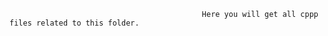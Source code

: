                            
                           
                           
                           
                           
                                               Here you will get all cppp files related to this folder.
